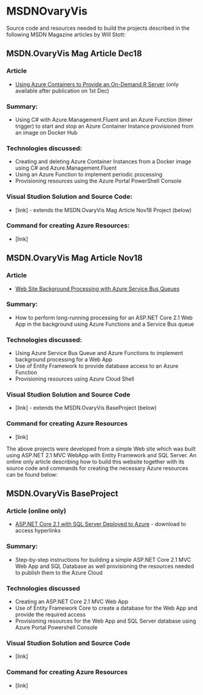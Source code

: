 # MSDNOvaryVis
Source code and resources needed to build the projects described in the following MSDN Magazine articles by Will Stott:

## MSDN.OvaryVis Mag Article Dec18
### Article
* [Using Azure Containers to Provide an On-Demand R Server](http://msdn.microsoft.com/magazine/xxx) (only available after publication on 1st Dec)
### Summary: 
* Using C# with Azure.Management.Fluent and an Azure Function (timer trigger) to start and stop an Azure Container Instance provisioned from an image on Docker Hub
### Technologies discussed:
* Creating and deleting Azure Container Instances from a Docker image using C# and Azure.Management.Fluent
* Using an Azure Function to implement periodic processing
* Provisioning resources using the Azure Portal PowerShell Console
### Visual Studion Solution and Source Code:
* [link] - extends the MSDN.OvaryVis Mag Article Nov18 Project (below)
### Command for creating Azure Resources:
* [link]

## MSDN.OvaryVis Mag Article Nov18
### Article
* [Web Site Background Processing with Azure Service Bus Queues](http://msdn.microsoft.com/magazine/mt830371)
### Summary: 
* How to perform long-running processing for an ASP.NET Core 2.1 Web App in the background using Azure Functions and a Service Bus queue
### Technologies discussed:
* Using Azure Service Bus Queue and Azure Functions to implement background processing for a Web App
* Use of Entity Framework to provide database access to an Azure Function
* Provisioning resources using Azure Cloud Shell
### Visual Studion Solution and Source Code
* [link] - extends the MSDN.OvaryVis BaseProject (below)
### Command for creating Azure Resources
* [link]

The above projects were developed from a simple Web site which was built using ASP.NET 2.1 MVC WebApp with Entity Framework and SQL Server. An online only article describing how to build this website together with its source code and commands for creating the necessary Azure resources can be found below: 

## MSDN.OvaryVis BaseProject
### Article (online only)
* [ASP.NET Core 2.1 with SQL Server Deployed to Azure](https://github.com/wpqs/MSDNOvaryVis/blob/master/MSDN.OvaryVis%20BaseProject/ASPNETWebAppWithSQLServer.pdf) - download to access hyperlinks
### Summary: 
* Step-by-step instructions for building a simple ASP.NET Core 2.1 MVC Web App and SQL Database as well provisioning the resources needed to publish them to the Azure Cloud
### Technologies discussed
* Creating an ASP.NET Core 2.1 MVC Web App
* Use of Entity Framework Core to create a database for the Web App and provide the required access
* Provisioning resources for the Web App and SQL Server database using Azure Portal Powershell Console
### Visual Studion Solution and Source Code
* [link]
### Command for creating Azure Resources
* [link]
